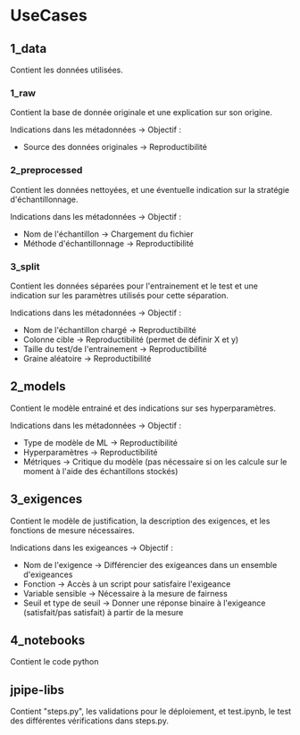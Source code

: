 # UseCases

## 1_data

Contient les données utilisées.

### 1_raw

Contient la base de donnée originale et une explication sur son origine.

Indications dans les métadonnées -> Objectif :
- Source des données originales -> Reproductibilité

### 2_preprocessed

Contient les données nettoyées, et une éventuelle indication sur la stratégie d'échantillonnage.

Indications dans les métadonnées -> Objectif :
- Nom de l'échantillon -> Chargement du fichier
- Méthode d'échantillonnage -> Reproductibilité

### 3_split

Contient les données séparées pour l'entrainement et le test et une indication sur les paramètres utilisés pour cette séparation.

Indications dans les métadonnées -> Objectif :
- Nom de l'échantillon chargé -> Reproductibilité
- Colonne cible -> Reproductibilité (permet de définir X et y)
- Taille du test/de l'entrainement -> Reproductibilité
- Graine aléatoire -> Reproductibilité

## 2_models

Contient le modèle entrainé et des indications sur ses hyperparamètres.

Indications dans les métadonnées -> Objectif :
- Type de modèle de ML -> Reproductibilité
- Hyperparamètres -> Reproductibilité
- Métriques -> Critique du modèle (pas nécessaire si on les calcule sur le moment à l'aide des échantillons stockés)

## 3_exigences

Contient le modèle de justification, la description des exigences, et les fonctions de mesure nécessaires.

Indications dans les exigeances -> Objectif :
- Nom de l'exigence -> Différencier des exigeances dans un ensemble d'exigeances
- Fonction -> Accès à un script pour satisfaire l'exigeance
- Variable sensible -> Nécessaire à la mesure de fairness
- Seuil et type de seuil -> Donner une réponse binaire à l'exigeance (satisfait/pas satisfait) à partir de la mesure

## 4_notebooks

Contient le code python

## jpipe-libs

Contient "steps.py", les validations pour le déploiement, et test.ipynb, le test des différentes vérifications dans steps.py.